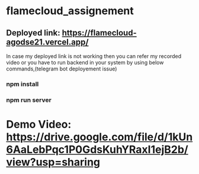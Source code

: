 # flamecloud_assignement
## Deployed link: https://flamecloud-agodse21.vercel.app/
In case my deployed link is not working then you can refer my recorded video or you have to run backend in your system by using below commands,(telegram bot deployement issue)
### npm install
### npm run server
# Demo Video: https://drive.google.com/file/d/1kUn6AaLebPqc1P0GdsKuhYRaxI1ejB2b/view?usp=sharing
